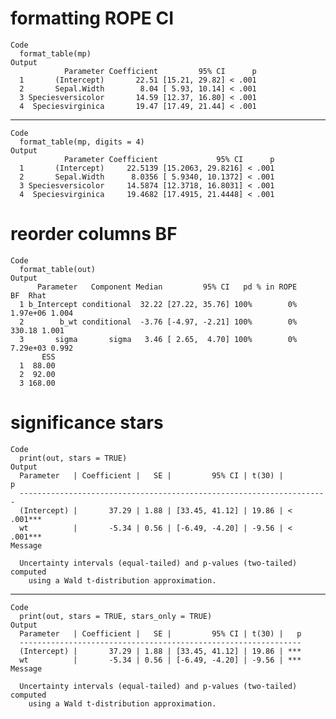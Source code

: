 # formatting ROPE CI

    Code
      format_table(mp)
    Output
                Parameter Coefficient         95% CI      p
      1       (Intercept)       22.51 [15.21, 29.82] < .001
      2       Sepal.Width        8.04 [ 5.93, 10.14] < .001
      3 Speciesversicolor       14.59 [12.37, 16.80] < .001
      4  Speciesvirginica       19.47 [17.49, 21.44] < .001

---

    Code
      format_table(mp, digits = 4)
    Output
                Parameter Coefficient             95% CI      p
      1       (Intercept)     22.5139 [15.2063, 29.8216] < .001
      2       Sepal.Width      8.0356 [ 5.9340, 10.1372] < .001
      3 Speciesversicolor     14.5874 [12.3718, 16.8031] < .001
      4  Speciesvirginica     19.4682 [17.4915, 21.4448] < .001

# reorder columns BF

    Code
      format_table(out)
    Output
          Parameter   Component Median         95% CI   pd % in ROPE       BF  Rhat
      1 b_Intercept conditional  32.22 [27.22, 35.76] 100%        0% 1.97e+06 1.004
      2        b_wt conditional  -3.76 [-4.97, -2.21] 100%        0%   330.18 1.001
      3       sigma       sigma   3.46 [ 2.65,  4.70] 100%        0% 7.29e+03 0.992
           ESS
      1  88.00
      2  92.00
      3 168.00

# significance stars

    Code
      print(out, stars = TRUE)
    Output
      Parameter   | Coefficient |   SE |         95% CI | t(30) |         p
      ---------------------------------------------------------------------
      (Intercept) |       37.29 | 1.88 | [33.45, 41.12] | 19.86 | < .001***
      wt          |       -5.34 | 0.56 | [-6.49, -4.20] | -9.56 | < .001***
    Message
      
      Uncertainty intervals (equal-tailed) and p-values (two-tailed) computed
        using a Wald t-distribution approximation.

---

    Code
      print(out, stars = TRUE, stars_only = TRUE)
    Output
      Parameter   | Coefficient |   SE |         95% CI | t(30) |   p
      ---------------------------------------------------------------
      (Intercept) |       37.29 | 1.88 | [33.45, 41.12] | 19.86 | ***
      wt          |       -5.34 | 0.56 | [-6.49, -4.20] | -9.56 | ***
    Message
      
      Uncertainty intervals (equal-tailed) and p-values (two-tailed) computed
        using a Wald t-distribution approximation.


